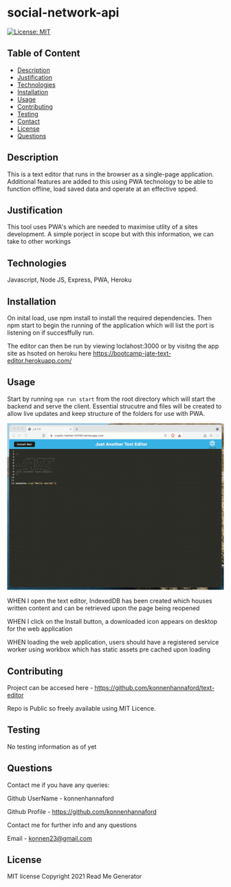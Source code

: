 # social-network-api

[![License: MIT](https://img.shields.io/badge/License-MIT-yellow.svg)](https://opensource.org/licenses/MIT)

## Table of Content 
* [Description](#description)
* [Justification](#justification)
* [Technologies](#technologies)
* [Installation](#installation)
* [Usage](#usage)
* [Contributing](#contributing)
* [Testing](#testing)
* [Contact](#contact)
* [License](#license)
* [Questions](#questions)

## Description
This is a text editor that runs in the browser as a single-page application. Additional features are added to this using PWA technology to be able to function offline, load saved data and operate at an effective spped.

## Justification

This tool uses PWA's which are needed to maximise utlity of a sites development.  A simple porject in scope but with this information, we can take to other workings

## Technologies

Javascript, Node JS, Express, PWA, Heroku

## Installation

On inital load, use npm install to install the required dependencies.  Then npm start to begin the running of the application which will list the port is listening on if succesffully run.

The editor can then be run by viewing loclahost:3000 or by visitng the app site as hsoted on heroku here
https://bootcamp-jate-text-editor.herokuapp.com/

## Usage

Start by running `npm run start` from the root directory which will start the backend and serve the client.  Essential strucutre and files will be created to allow live updates and keep structure of the folders for use with PWA.  


![Demonstration of the finished Unit 19 Homework being used in the browser and then installed.](./Assets/00-demo.gif)

WHEN I open the text editor, IndexedDB has been created which houses written content and can be retrieved upon the page being reopened

WHEN I click on the Install button, a downloaded icon appears on desktop for the web application

WHEN loading the web application, users should have a registered service worker using workbox which has static assets pre cached upon loading


## Contributing
Project can be accesed here - https://github.com/konnenhannaford/text-editor

Repo is Public so freely available using MIT Licence. 

## Testing
No testing information as of yet

## Questions
Contact me if you have any queries:

Github UserName - konnenhannaford

Github Profile - https://github.com/konnenhannaford

Contact me for further info and any questions

Email - konnen23@gmail.com

## License
MIT license
Copyright 2021 Read Me Generator
